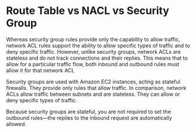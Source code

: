 # Route Table vs NACL vs Security Group

Whereas security group rules provide only the capability to allow traffic, network ACL
rules support the ability to allow specific types of traffic and to deny specific traffic.
However, unlike security groups, network ACLs are stateless and do not track connections
and their replies. This means that to allow for a particular traffic flow, both
inbound and outbound rules must allow it for that network ACL

Security groups are used with Amazon EC2 instances, acting as stateful
firewalls. They provide only rules that allow traffic. In comparison, network ACLs
allow traffic between subnets and are stateless. They can allow or deny specific types of
traffic.

Because security groups are stateful,
you are not required to set the outbound rules—the replies to the inbound request are automatically
allowed.